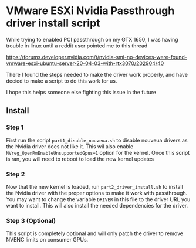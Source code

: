 # VMware ESXi Nvidia Passthrough driver install script

While trying to enabled PCI passthrough on my GTX 1650, I was having trouble in linux until a reddit user pointed me to this thread

https://forums.developer.nvidia.com/t/nvidia-smi-no-devices-were-found-vmware-esxi-ubuntu-server-20-04-03-with-rtx3070/202904/40

There I found the steps needed to make the driver work properly, and have decied to make a script to do this work for us. 

I hope this helps someone else fighting this issue in the future

## Install

### Step 1
First run the script `part1_disable_nouveua.sh` to disable nouveua drivers as the Nvidia driver does not like it. This wil also enable `NVreg_OpenRmEnableUnsupportedGpus=1` option for the kernel. Once this script is ran, you will need to reboot to load the new kernel updates

### Step 2
Now that the new kernel is loaded, run `part2_driver_install.sh` to install the Nvidia driver with the proper options to make it work with passthrough. You may want to change the variable `DRIVER` in this file to the driver URL you want to install. This will also install the needed dependencies for the driver.

### Step 3 (Optional)
This script is completely optional and will only patch the driver to remove NVENC limits on consumer GPUs.